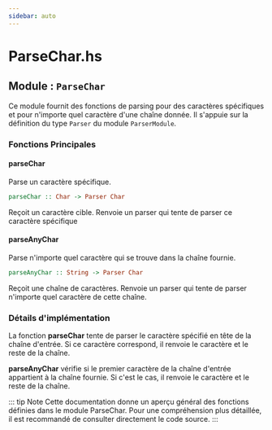 ```yaml
---
sidebar: auto
---
```


# ParseChar.hs

## Module : `ParseChar`

Ce module fournit des fonctions de parsing pour des caractères spécifiques et pour n'importe quel caractère d'une chaîne donnée. Il s'appuie sur la définition du type `Parser` du module `ParserModule`.

### Fonctions Principales

#### parseChar

Parse un caractère spécifique.

```haskell
parseChar :: Char -> Parser Char
```
Reçoit un caractère cible.
Renvoie un parser qui tente de parser ce caractère spécifique

#### parseAnyChar

Parse n'importe quel caractère qui se trouve dans la chaîne fournie.

```haskell
parseAnyChar :: String -> Parser Char
```
Reçoit une chaîne de caractères.
Renvoie un parser qui tente de parser n'importe quel caractère de cette chaîne.

### Détails d'implémentation

La fonction **parseChar** tente de parser le caractère spécifié en tête de la chaîne d'entrée. Si ce caractère correspond, il renvoie le caractère et le reste de la chaîne.

**parseAnyChar** vérifie si le premier caractère de la chaîne d'entrée appartient à la chaîne fournie. Si c'est le cas, il renvoie le caractère et le reste de la chaîne.

::: tip Note
Cette documentation donne un aperçu général des fonctions définies dans le module ParseChar. Pour une compréhension plus détaillée, il est recommandé de consulter directement le code source.
:::